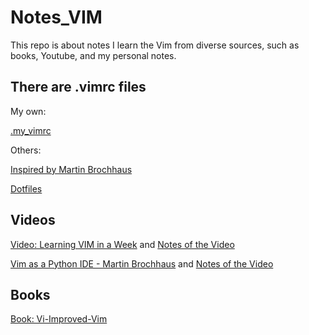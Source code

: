 # Notes_VIM
This repo is about notes I learn the Vim from diverse sources, such as books, Youtube, and my personal notes.

## There are .vimrc files
My own:

[.my_vimrc](https://github.com/xinfengcanada/Notes_VIM/blob/master/configfiles/.my_vimrc)

Others:

[Inspired by Martin Brochhaus](https://github.com/yangyaoge/my_vimrc/blob/master/.vimrc)

[Dotfiles](https://github.com/xinfengcanada/Notes_Learning_VIM/tree/master/configfiles)

## Videos
[Video: Learning VIM in a Week](https://github.com/xinfengcanada/Notes_Learning_VIM/blob/master/Notes%20of%20Leaning%20Vim%20In%20A%20Week.md) and [Notes of the Video](https://github.com/xinfengcanada/Notes_VIM/blob/master/Notes%20of%20Leaning%20Vim%20In%20A%20Week.md)

[Vim as a Python IDE - Martin Brochhaus](https://www.youtube.com/watch?v=YhqsjUUHj6g&ab_channel=pyconapac) and [Notes of the Video](https://github.com/xinfengcanada/Notes_VIM/blob/master/Notes%20of%20Vim%20as%20a%20Python%20IDE%20-%20Martin%20Brochhaus.md)

## Books
[Book: Vi-Improved-Vim](https://github.com/xinfengcanada/Notes_Learning_VIM/tree/master/Vi-Improved-Vim)


